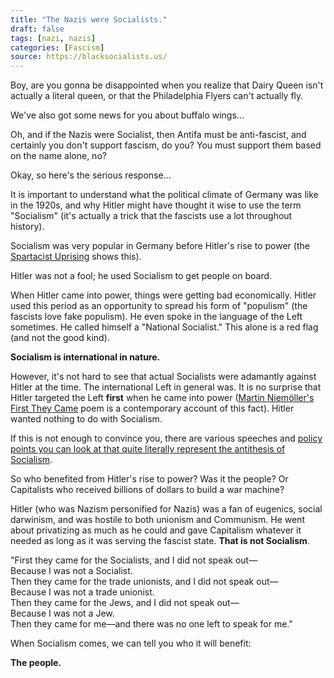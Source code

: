 ```yaml
---
title: "The Nazis were Socialists."
draft: false
tags: [nazi, nazis]
categories: [Fascism]
source: https://blacksocialists.us/
---
```


Boy, are you gonna be disappointed when you realize that Dairy Queen isn't actually a literal queen, or that the Philadelphia Flyers can't actually fly.  
  
We've also got some news for you about buffalo wings...  
  
Oh, and if the Nazis were Socialist, then Antifa must be anti-fascist, and certainly you don't support fascism, do you? You must support them based on the name alone, no?  
  
Okay, so here's the serious response...  
  
It is important to understand what the political climate of Germany was like in the 1920s, and why Hitler might have thought it wise to use the term "Socialism" (it's actually a trick that the fascists use a lot throughout history).  
  
Socialism was very popular in Germany before Hitler's rise to power (the [Spartacist Uprising](https://en.wikipedia.org/wiki/Spartacist_uprising) shows this).  
  
Hitler was not a fool; he used Socialism to get people on board.  
  
When Hitler came into power, things were getting bad economically. Hitler used this period as an opportunity to spread his form of "populism" (the fascists love fake populism). He even spoke in the language of the Left sometimes. He called himself a "National Socialist." This alone is a red flag (and not the good kind).  
  
**Socialism is international in nature.**  
  
However, it's not hard to see that actual Socialists were adamantly against Hitler at the time. The international Left in general was. It is no surprise that Hitler targeted the Left **first** when he came into power ([Martin Niemöller's First They Came](https://en.wikipedia.org/wiki/First_they_came_...) poem is a contemporary account of this fact). Hitler wanted nothing to do with Socialism.  
  
If this is not enough to convince you, there are various speeches and [policy points you can look at that quite literally represent the antithesis of Socialism](http://www.ub.edu/graap/nazi.pdf).  
  
So who benefited from Hitler's rise to power? Was it the people? Or Capitalists who received billions of dollars to build a war machine?  
  
Hitler (who was Nazism personified for Nazis) was a fan of eugenics, social darwinism, and was hostile to both unionism and Communism. He went about privatizing as much as he could and gave Capitalism whatever it needed as long as it was serving the fascist state. **That is not Socialism**.  
  
"First they came for the Socialists, and I did not speak out—  
Because I was not a Socialist.  
Then they came for the trade unionists, and I did not speak out—  
Because I was not a trade unionist.  
Then they came for the Jews, and I did not speak out—  
Because I was not a Jew.  
Then they came for me—and there was no one left to speak for me."  
  
When Socialism comes, we can tell you who it will benefit:  
  
**The people.**

